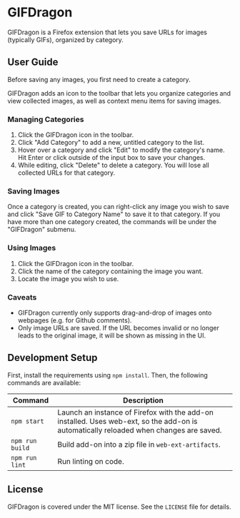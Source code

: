 # GIFDragon

GIFDragon is a Firefox extension that lets you save URLs for images (typically GIFs), organized by category.

## User Guide

Before saving any images, you first need to create a category.

GIFDragon adds an icon to the toolbar that lets you organize categories and view collected images, as well as context menu items for saving images.

### Managing Categories

1. Click the GIFDragon icon in the toolbar.
2. Click "Add Category" to add a new, untitled category to the list.
3. Hover over a category and click "Edit" to modify the category's name. Hit Enter or click outside of the input box to save your changes.
4. While editing, click "Delete" to delete a category. You will lose all collected URLs for that category.

### Saving Images

Once a category is created, you can right-click any image you wish to save and click "Save GIF to Category Name" to save it to that category. If you have more than one category created, the commands will be under the "GIFDragon" submenu.

### Using Images

1. Click the GIFDragon icon in the toolbar.
2. Click the name of the category containing the image you want.
3. Locate the image you wish to use.

### Caveats

- GIFDragon currently only supports drag-and-drop of images onto webpages (e.g. for Github comments).
- Only image URLs are saved. If the URL becomes invalid or no longer leads to the original image, it will be shown as missing in the UI.

## Development Setup

First, install the requirements using `npm install`. Then, the following commands are available:

| Command | Description |
| --- | --- |
| `npm start` | Launch an instance of Firefox with the add-on installed. Uses web-ext, so the add-on is automatically reloaded when changes are saved. |
| `npm run build` | Build add-on into a zip file in `web-ext-artifacts`. |
| `npm run lint` | Run linting on code. |

## License

GIFDragon is covered under the MIT license. See the `LICENSE` file for details.
